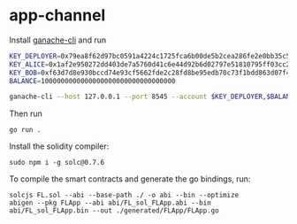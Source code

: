 # app-channel

Install [ganache-cli](https://github.com/trufflesuite/ganache-cli) and run
```sh
KEY_DEPLOYER=0x79ea8f62d97bc0591a4224c1725fca6b00de5b2cea286fe2e0bb35c5e76be46e
KEY_ALICE=0x1af2e950272dd403de7a5760d41c6e44d92b6d02797e51810795ff03cc2cda4f
KEY_BOB=0xf63d7d8e930bccd74e93cf5662fde2c28fd8be95edb70c73f1bdd863d07f412e
BALANCE=1000000000000000000000000000000000

ganache-cli --host 127.0.0.1 --port 8545 --account $KEY_DEPLOYER,$BALANCE --account $KEY_ALICE,$BALANCE --account $KEY_BOB,$BALANCE --blockTime=5
```

Then run
```
go run .
```
Install the solidity compiler:
```
sudo npm i -g solc@0.7.6
```

To compile the smart contracts and generate the go bindings, run:
```
solcjs FL.sol --abi --base-path ./ -o abi --bin --optimize
abigen --pkg FLApp --abi abi/FL_sol_FLApp.abi --bin abi/FL_sol_FLApp.bin --out ./generated/FLApp/FLApp.go
```

